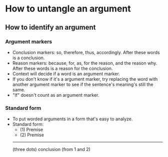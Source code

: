 # How to untangle an argument
## How to identify an argument
### Argument markers
- Conclusion markers: so, therefore, thus, accordingly. After these words is a conclusion.
- Reason markers: because, for, as, for the reason, and the reason why. After these words is a reason for the conclusion.
- Context will decide if a word is an argument marker.
- If you don't know if it's a argument marker, try replacing the word with another argument marker to see if the sentence's meaning's still the same.
- "If" doesn't count as an argument marker.
### Standard form
- To put worded arguments in a form that's easy to analyze.
- Standard form:
	- (1) Premise
	- (2) Premise
	_______________________
	(three dots) conclusion (from 1 and 2)
